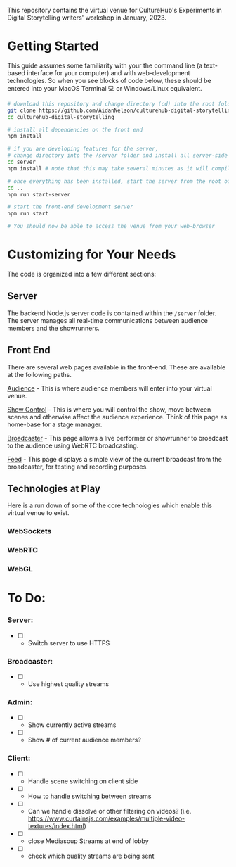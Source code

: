 This repository contains the virtual venue for CultureHub's Experiments in Digital Storytelling writers' workshop in January, 2023.

# Getting Started

This guide assumes some familiarity with your the command line (a text-based interface for your computer) and with web-development technologies. So when you see blocks of code below, these should be entered into your MacOS Terminal 💻 or Windows/Linux equivalent.

```sh
# download this repository and change directory (cd) into the root folder
git clone https://github.com/AidanNelson/culturehub-digital-storytelling.git
cd culturehub-digital-storytelling

# install all dependencies on the front end
npm install

# if you are developing features for the server,
# change directory into the /server folder and install all server-side dependencies
cd server
npm install # note that this may take several minutes as it will compile the Mediasoup WebRTC SFU package

# once everything has been installed, start the server from the root of the repository
cd ..
npm run start-server

# start the front-end development server
npm run start

# You should now be able to access the venue from your web-browser

```

# Customizing for Your Needs

The code is organized into a few different sections:

## Server

The backend Node.js server code is contained within the `/server` folder. The server manages all real-time communications between audience members and the showrunners.

## Front End

There are several web pages available in the front-end. These are available at the following paths.

[Audience](./src/) - This is where audience members will enter into your virtual venue.

[Show Control](./src/show-control/) - This is where you will control the show, move between scenes and otherwise affect the audience experience. Think of this page as home-base for a stage manager.

[Broadcaster](./src/broadcaster/) - This page allows a live performer or showrunner to broadcast to the audience using WebRTC broadcasting.

[Feed](./src/feed/) - This page displays a simple view of the current broadcast from the broadcaster, for testing and recording purposes.

## Technologies at Play

Here is a run down of some of the core technologies which enable this virtual venue to exist.

### WebSockets

### WebRTC

### WebGL

# To Do:

### Server:

- [ ] - Switch server to use HTTPS

### Broadcaster:

- [ ] - Use highest quality streams

### Admin:

- [ ] - Show currently active streams
- [ ] - Show # of current audience members?

### Client:

- [ ] - Handle scene switching on client side
- [ ] - How to handle switching between streams
- [ ] - Can we handle dissolve or other filtering on videos? (i.e. https://www.curtainsjs.com/examples/multiple-video-textures/index.html)
- [ ] - close Mediasoup Streams at end of lobby
- [ ] - check which quality streams are being sent
